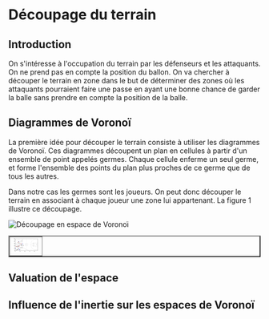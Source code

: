 # Découpage du terrain 

## Introduction

On s'intéresse à l'occupation du terrain par les défenseurs et les attaquants. On ne prend pas en compte la position du ballon. On va chercher à découper le terrain en zone dans le but de déterminer des zones où les attaquants pourraient faire une passe en ayant une bonne chance de garder la balle sans prendre en compte la position de la balle.

## Diagrammes de Voronoï

La première idée pour découper le terrain consiste à utiliser les diagrammes de Voronoï. Ces diagrammes découpent un plan en cellules à partir d'un ensemble de point appelés germes. Chaque cellule enferme un seul germe, et forme l'ensemble des points du plan plus proches de ce germe que de tous les autres. 

Dans notre cas les germes sont les joueurs. On peut donc découper le terrain en associant à chaque joueur une zone lui appartenant. La figure 1 illustre ce découpage.

![Découpage en espace de Voronoï](/Images/Voronoï_simple.png "Découpage")

<table border="2">
  <tr>
    <td>
      <img src="Images/Voronoi_simple.png" style="width: 50px;">
    </td>
  </tr>
</table>

## Valuation de l'espace

## Influence de l'inertie sur les espaces de Voronoï
